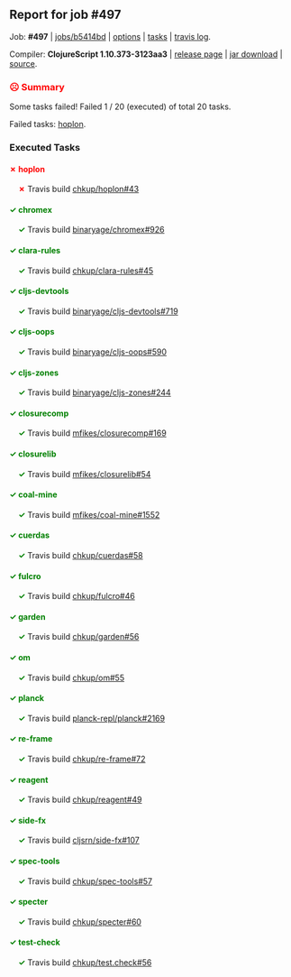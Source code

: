 ## Report for job #497

Job: **#497** | [jobs/b5414bd](https://github.com/cljs-oss/canary/commit/b5414bdaf960ede36ce37340447ee097da2c1911) | [options](options.edn) | [tasks](tasks.edn) | [travis log](https://travis-ci.org/cljs-oss/canary/builds/408808270).

Compiler: **ClojureScript 1.10.373-3123aa3** | [release page](https://github.com/cljs-oss/canary/releases/tag/r1.10.373-3123aa3) | [jar download](https://github.com/cljs-oss/canary/releases/download/r1.10.373-3123aa3/clojurescript-1.10.373-3123aa3.jar) | [source](https://github.com/clojure/clojurescript/commit/3123aa32851c01682cf076e0e3b497e890b26922).

### <b style='color:red'>☹ Summary</b>

Some tasks failed! Failed 1 / 20 (executed) of total 20 tasks.

Failed tasks: [hoplon](#-hoplon).

### Executed Tasks

#### <b style='color:red'>&#x2717; hoplon</b>
&nbsp;&nbsp;&nbsp;&nbsp;<b style='color:red'>&#x2717;</b> Travis build [chkup/hoplon#43](https://travis-ci.org/chkup/hoplon/builds/408809456)<br>

#### <b style='color:green'>&#x2713; chromex</b>
&nbsp;&nbsp;&nbsp;&nbsp;<b style='color:green'>&#x2713;</b> Travis build [binaryage/chromex#926](https://travis-ci.org/binaryage/chromex/builds/408809400)<br>

#### <b style='color:green'>&#x2713; clara-rules</b>
&nbsp;&nbsp;&nbsp;&nbsp;<b style='color:green'>&#x2713;</b> Travis build [chkup/clara-rules#45](https://travis-ci.org/chkup/clara-rules/builds/408809406)<br>

#### <b style='color:green'>&#x2713; cljs-devtools</b>
&nbsp;&nbsp;&nbsp;&nbsp;<b style='color:green'>&#x2713;</b> Travis build [binaryage/cljs-devtools#719](https://travis-ci.org/binaryage/cljs-devtools/builds/408809408)<br>

#### <b style='color:green'>&#x2713; cljs-oops</b>
&nbsp;&nbsp;&nbsp;&nbsp;<b style='color:green'>&#x2713;</b> Travis build [binaryage/cljs-oops#590](https://travis-ci.org/binaryage/cljs-oops/builds/408809417)<br>

#### <b style='color:green'>&#x2713; cljs-zones</b>
&nbsp;&nbsp;&nbsp;&nbsp;<b style='color:green'>&#x2713;</b> Travis build [binaryage/cljs-zones#244](https://travis-ci.org/binaryage/cljs-zones/builds/408809415)<br>

#### <b style='color:green'>&#x2713; closurecomp</b>
&nbsp;&nbsp;&nbsp;&nbsp;<b style='color:green'>&#x2713;</b> Travis build [mfikes/closurecomp#169](https://travis-ci.org/mfikes/closurecomp/builds/408809421)<br>

#### <b style='color:green'>&#x2713; closurelib</b>
&nbsp;&nbsp;&nbsp;&nbsp;<b style='color:green'>&#x2713;</b> Travis build [mfikes/closurelib#54](https://travis-ci.org/mfikes/closurelib/builds/408809426)<br>

#### <b style='color:green'>&#x2713; coal-mine</b>
&nbsp;&nbsp;&nbsp;&nbsp;<b style='color:green'>&#x2713;</b> Travis build [mfikes/coal-mine#1552](https://travis-ci.org/mfikes/coal-mine/builds/408809434)<br>

#### <b style='color:green'>&#x2713; cuerdas</b>
&nbsp;&nbsp;&nbsp;&nbsp;<b style='color:green'>&#x2713;</b> Travis build [chkup/cuerdas#58](https://travis-ci.org/chkup/cuerdas/builds/408809442)<br>

#### <b style='color:green'>&#x2713; fulcro</b>
&nbsp;&nbsp;&nbsp;&nbsp;<b style='color:green'>&#x2713;</b> Travis build [chkup/fulcro#46](https://travis-ci.org/chkup/fulcro/builds/408809446)<br>

#### <b style='color:green'>&#x2713; garden</b>
&nbsp;&nbsp;&nbsp;&nbsp;<b style='color:green'>&#x2713;</b> Travis build [chkup/garden#56](https://travis-ci.org/chkup/garden/builds/408809448)<br>

#### <b style='color:green'>&#x2713; om</b>
&nbsp;&nbsp;&nbsp;&nbsp;<b style='color:green'>&#x2713;</b> Travis build [chkup/om#55](https://travis-ci.org/chkup/om/builds/408809460)<br>

#### <b style='color:green'>&#x2713; planck</b>
&nbsp;&nbsp;&nbsp;&nbsp;<b style='color:green'>&#x2713;</b> Travis build [planck-repl/planck#2169](https://travis-ci.org/planck-repl/planck/builds/408809501)<br>

#### <b style='color:green'>&#x2713; re-frame</b>
&nbsp;&nbsp;&nbsp;&nbsp;<b style='color:green'>&#x2713;</b> Travis build [chkup/re-frame#72](https://travis-ci.org/chkup/re-frame/builds/408809462)<br>

#### <b style='color:green'>&#x2713; reagent</b>
&nbsp;&nbsp;&nbsp;&nbsp;<b style='color:green'>&#x2713;</b> Travis build [chkup/reagent#49](https://travis-ci.org/chkup/reagent/builds/408809511)<br>

#### <b style='color:green'>&#x2713; side-fx</b>
&nbsp;&nbsp;&nbsp;&nbsp;<b style='color:green'>&#x2713;</b> Travis build [cljsrn/side-fx#107](https://travis-ci.org/cljsrn/side-fx/builds/408809484)<br>

#### <b style='color:green'>&#x2713; spec-tools</b>
&nbsp;&nbsp;&nbsp;&nbsp;<b style='color:green'>&#x2713;</b> Travis build [chkup/spec-tools#57](https://travis-ci.org/chkup/spec-tools/builds/408809496)<br>

#### <b style='color:green'>&#x2713; specter</b>
&nbsp;&nbsp;&nbsp;&nbsp;<b style='color:green'>&#x2713;</b> Travis build [chkup/specter#60](https://travis-ci.org/chkup/specter/builds/408809468)<br>

#### <b style='color:green'>&#x2713; test-check</b>
&nbsp;&nbsp;&nbsp;&nbsp;<b style='color:green'>&#x2713;</b> Travis build [chkup/test.check#56](https://travis-ci.org/chkup/test.check/builds/408809474)<br>